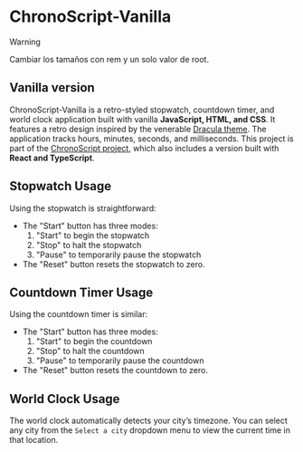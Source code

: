 # ChronoScript-Vanilla

> [!WARNING]
> Cambiar los tamaños con rem y un solo valor de root.


## Vanilla version
ChronoScript-Vanilla is a retro-styled stopwatch, countdown timer, and world clock application built with vanilla **JavaScript, HTML, and CSS**. It features a retro design inspired by the venerable [Dracula theme](https://github.com/dracula/dracula-theme). The application tracks hours, minutes, seconds, and milliseconds. This project is part of the [ChronoScript project](https://github.com/dpenedo/chronoscript), which also includes a version built with **React and TypeScript**.

## Stopwatch Usage
Using the stopwatch is straightforward:
- The "Start" button has three modes:
    1. "Start" to begin the stopwatch
    2. "Stop" to halt the stopwatch
    3. "Pause" to temporarily pause the stopwatch
- The "Reset" button resets the stopwatch to zero.

## Countdown Timer Usage
Using the countdown timer is similar:
- The "Start" button has three modes:
    1. "Start" to begin the countdown
    2. "Stop" to halt the countdown
    3. "Pause" to temporarily pause the countdown
- The "Reset" button resets the countdown to zero.

## World Clock Usage
The world clock automatically detects your city’s timezone. You can select any city from the `Select a city` dropdown menu to view the current time in that location.
